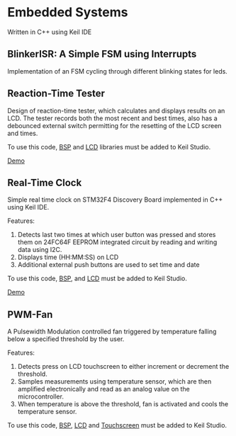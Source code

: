 # Embedded Systems
Written in C++ using Keil IDE
## BlinkerISR: A Simple FSM using Interrupts
Implementation of an FSM cycling through different blinking states for leds. 
## Reaction-Time Tester
Design of reaction-time tester, which calculates and displays results on an LCD. The tester records both the most recent and best times, also has a debounced external switch permitting for the resetting of the LCD screen and times. 

To use this code, [BSP](https://os.mbed.com/teams/Embedded-System-Design-with-ARM-Cortex-M/code/BSP_DISCO_F429ZI/) and [LCD](https://os.mbed.com/teams/Embedded-System-Design-with-ARM-Cortex-M/code/LCD_DISCO_F429ZI/) libraries must be added to Keil Studio. 

[Demo](https://www.youtube.com/watch?v=tGkoB--rwNQ)


## Real-Time Clock
Simple real time clock on STM32F4 Discovery Board implemented in C++ using Keil IDE.

Features:
1. Detects last two times at which user button was pressed and stores them on 24FC64F EEPROM integrated circuit by reading and writing data using I2C. 
2. Displays time (HH:MM:SS) on LCD
3. Additional external push buttons are used to set time and date

To use this code, [BSP](https://os.mbed.com/teams/Embedded-System-Design-with-ARM-Cortex-M/code/BSP_DISCO_F429ZI/), and [LCD](https://os.mbed.com/teams/Embedded-System-Design-with-ARM-Cortex-M/code/LCD_DISCO_F429ZI/) must be added to Keil Studio.

[Demo](https://www.youtube.com/watch?v=vtHhaU6ryDQ)

## PWM-Fan
A Pulsewidth Modulation controlled fan triggered by temperature falling below a specified threshold by the user.

Features:
1. Detects press on LCD touchscreen to either increment or decrement the threshold.
2. Samples measurements using temperature sensor, which are then amplified electronically and read as an analog value on the microcontroller. 
3. When temperature is above the threshold, fan is activated and cools the temperature sensor.


To use this code, [BSP](https://os.mbed.com/teams/Embedded-System-Design-with-ARM-Cortex-M/code/BSP_DISCO_F429ZI/), [LCD](https://os.mbed.com/teams/Embedded-System-Design-with-ARM-Cortex-M/code/LCD_DISCO_F429ZI/) and [Touchscreen](https://os.mbed.com/teams/ST/code/TS_DISCO_F429ZI/file/4f8b6df8e235/TS_DISCO_F429ZI.h/) must be added to Keil Studio.


  
